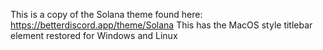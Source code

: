 This is a copy of the Solana theme found here: https://betterdiscord.app/theme/Solana
This has the MacOS style titlebar element restored for Windows and Linux
